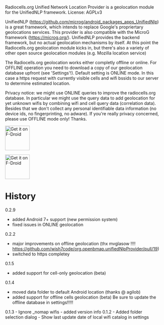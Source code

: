 Radiocells.org Unified Network Location Provider is a geolocation module for the UnifiedNLP framework.
License: AGPLv3

UnifiedNLP (https://github.com/microg/android_packages_apps_UnifiedNlp) is a great framework, which intends to replace Google's propriertary geolocations services. This provider is also compatible with the MicroG framework (https://microg.org/). UnifiedNLP provides the backend framework, but no actual geolocation mechanisms by itself. At this point the Radiocells.org geolocation module kicks in, but there's also a variety of other open source geolocation modules (e.g. Mozilla location service)

The Radiocells.org geolocation works either completly offline or online. For OFFLINE operation you need to download a copy of our geolocation database upfront (see 'Settings'!). Default setting is ONLINE mode. In this case a https request with currently visible cells and wifi bssids to our server to determine estimated location.

Privacy notice: we might use ONLINE queries to improve the radiocells.org database. In particular we might use the query data to add geolocation for yet unknown wifis by combining wifi and cell query data (correlation data). Besides that we don't collect any personal identifiable data information (no device ids, no fingerprinting, no adware). If you're really privacy concerned, please use OFFLINE mode only! Thanks.

[<img src="https://f-droid.org/badge/get-it-on.png"
      alt="Get it on F-Droid"
      height="80">](https://f-droid.org/packages/org.openbmap/)

[<img src="https://f-droid.org/badge/get-it-on.png"
      alt="Get it on F-Droid"
      height="80">](https://f-droid.org/packages/org.openbmap/)

# History

0.2.9
   - added Android 7+ support (new permission system)
   - fixed issues in ONLINE geolocation
   
0.2.2
   - major improvements on offline geolocation (thx mvglasow !!!! https://github.com/wish7code/org.openbmap.unifiedNlpProvider/pull/19)
   - switched to https completey
   
0.1.5
   - added support for cell-only geolocation (beta)
   
0.1.4
   - moved data folder to default Android location (thanks @ agilob)
   - added support for offline cells geolocation (beta)
     Be sure to update the offline database in settings!!!!!

0.1.3
    - Ignore _nomap wifis
    - added version info
0.1.2
    - Added folder selection dialog
    - Show last update date of local wifi catalog in settings
